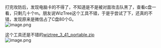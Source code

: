 打完攻防后，发现电脑卡的不得了，不知道是不是被对面攻击队黑了，查看c盘一看，只剩几十个m。朋友说WizTree这个工具不错，于是乎尝试了下，还真的不错，发现原来是微信占了C盘80个G。<br />![image.png](https://cdn.nlark.com/yuque/0/2022/png/1345801/1652968203736-f95a3e51-d4ce-458b-b31f-9608c28597e0.png#clientId=uf6740e9a-b09b-4&from=paste&height=192&id=u49b07566&originHeight=240&originWidth=1139&originalType=binary&ratio=1&rotation=0&showTitle=false&size=35167&status=done&style=none&taskId=u7a6378a2-ce1f-4675-bb86-82f2c5c4558&title=&width=911.2)

这个工具还是不错的[wiztree_3_41_portable.zip](https://www.yuque.com/attachments/yuque/0/2022/zip/1345801/1652968354234-58567ecc-044d-410f-aa4d-9843e3e4b776.zip?_lake_card=%7B%22src%22%3A%22https%3A%2F%2Fwww.yuque.com%2Fattachments%2Fyuque%2F0%2F2022%2Fzip%2F1345801%2F1652968354234-58567ecc-044d-410f-aa4d-9843e3e4b776.zip%22%2C%22name%22%3A%22wiztree_3_41_portable.zip%22%2C%22size%22%3A6445725%2C%22type%22%3A%22application%2Fx-zip-compressed%22%2C%22ext%22%3A%22zip%22%2C%22status%22%3A%22done%22%2C%22taskId%22%3A%22ua2910ba1-f1d4-467a-928a-1063eb14fda%22%2C%22taskType%22%3A%22upload%22%2C%22id%22%3A%22udb26074b%22%2C%22card%22%3A%22file%22%7D)<br />![image.png](https://cdn.nlark.com/yuque/0/2022/png/1345801/1652968270759-de32e503-307e-40d3-a36b-538fe3632eaf.png#clientId=uf6740e9a-b09b-4&from=paste&height=607&id=ucede1be5&originHeight=759&originWidth=1920&originalType=binary&ratio=1&rotation=0&showTitle=false&size=223589&status=done&style=none&taskId=u4a1eacae-d1f3-4b9d-83a6-90e9f07fcd8&title=&width=1536)
